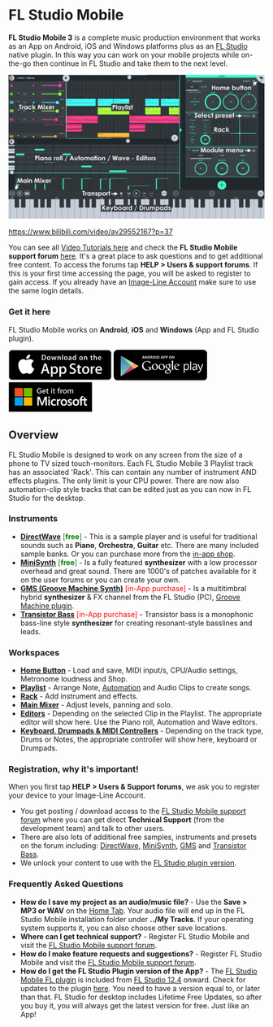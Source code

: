 # FL Studio Mobile

**FL Studio Mobile 3** is a complete music production environment that works as an App on Android, iOS and Windows platforms plus as an [FL Studio][1] native plugin. In this way you can work on your mobile projects while on-the-go then continue in FL Studio and take them to the next level.

![Main Interface](../assets/images/main_ui.png)

https://www.bilibili.com/video/av29552167?p=37

You can see all [Video Tutorials here][2] and check the **FL Studio Mobile support forum** [here][3]. It's a great place to ask questions and to get additional free content. To access the forums tap **HELP > Users & support forums**. If this is your first time accessing the page, you will be asked to register to gain access. If you already have an [Image-Line Account][4] make sure to use the same login details.

<a id="install"></a>

### Get it here

FL Studio Mobile works on **Android**, **iOS** and **Windows** (App and FL Studio plugin).

[![Apple Store](../assets/stores/apple_store.png)][5] [![Google Play](../assets/stores/google_play.png)][6] [![Microsoft Store](../assets/stores/microsoft_store.png)][7]

<a id="overview"></a>

## Overview

FL Studio Mobile is designed to work on any screen from the size of a phone to TV sized touch-monitors. Each FL Studio Mobile 3 Playlist track has an associated 'Rack'. This can contain any number of instrument AND effects plugins. The only limit is your CPU power. There are now also automation-clip style tracks that can be edited just as you can now in FL Studio for the desktop.

<a id="instruments"></a>

### Instruments

*   [**DirectWave**][8] <font color="green">\[**free**\]</font> - This is a sample player and is useful for traditional sounds such as **Piano**, **Orchestra**, **Guitar** etc. There are many included sample banks. Or you can purchase more from the [in-app shop][9].
*   [**MiniSynth**][10] <font color="green">\[**free**\]</font> - Is a fully featured **synthesizer** with a low processor overhead and great sound. There are 1000's of patches available for it on the user forums or you can create your own.
*   [**GMS (Groove Machine Synth)**][11] <font color="red">\[in-App purchase\]</font> - Is a multitimbral hybrid **synthesizer** & FX channel from the FL Studio (PC), [Groove Machine plugin][12].
*   [**Transistor Bass**][13] <font color="red">\[in-App purchase\]</font> - Transistor bass is a monophonic bass-line style **synthesizer** for creating resonant-style basslines and leads.

<a id="spaces"></a>

### Workspaces

*   **[Home Button][14]** - Load and save, MIDI input/s, CPU/Audio settings, Metronome loudness and Shop.
*   [**Playlist**][15] - Arrange Note, [Automation][16] and Audio Clips to create songs.
*   [**Rack**][17] - Add instrument and effects.
*   [**Main Mixer**][18] - Adjust levels, panning and solo.
*   [**Editors**][19] - Depending on the selected Clip in the Playlist. The appropriate editor will show here. Use the Piano roll, Automation and Wave editors.
*   [**Keyboard, Drumpads & MIDI Controllers**][20] - Depending on the track type, Drums or Notes, the appropriate controller will show here, keyboard or Drumpads.

<a id="registration"></a>

### Registration, why it's important!

When you first tap **HELP > Users & Support forums**, we ask you to register your device to your Image-Line Account.

*   You get posting / download access to the [FL Studio Mobile support forum][3] where you can get direct **Technical Support** (from the development team) and talk to other users.
*   There are also lots of additional free samples, instruments and presets on the forum including: [DirectWave][21], [MiniSynth][22], [GMS][23] and [Transistor Bass][24].
*   We unlock your content to use with the [FL Studio plugin version][25].

<a id="faq"></a>

### Frequently Asked Questions

*   **How do I save my project as an audio/music file?** - Use the **Save > MP3 or WAV** on the [Home Tab][14]. Your audio file will end up in the FL Studio Mobile installation folder under **../My Tracks**. If your operating system supports it, you can also choose other save locations.
*   **Where can I get technical support?** - Register FL Studio Mobile and visit the [FL Studio Mobile support forum][3].
*   **How do I make feature requests and suggestions?** - Register FL Studio Mobile and visit the [FL Studio Mobile support forum][3].
*   **How do I get the FL Studio Plugin version of the App?** - The [FL Studio Mobile FL plugin][26] is included from [FL Studio 12.4][27] onward. Check for updates to the plugin [here][28]. You need to have a version equal to, or later than that. FL Studio for desktop includes Lifetime Free Updates, so after you buy it, you will always get the latest version for free. Just like an App!

[1]: https://www.image-line.com/flstudio/
[2]: https://www.bilibili.com/video/av29552167
[3]: https://support.image-line.com/redirect/flmobile_forum
[4]: https://support.image-line.com/member/profile.php
[5]: https://itunes.apple.com/app/fl-studio-mobile-hd/id432850619
[6]: https://play.google.com/store/apps/details?id=com.imageline.FLM
[7]: https://www.microsoft.com/store/apps/9nblggh1zjcr
[8]: FL%20Studio%20Mobile_Module_DirectWave.md
[9]: FL%20Studio%20Mobile_HomePanel.md#shop
[10]: FL%20Studio%20Mobile_Module_Minisynth.md
[11]: FL%20Studio%20Mobile_Module_GMS.md
[12]: https://www.image-line.com/support/FLHelp/html/plugins/GMS.htm
[13]: FL%20Studio%20Mobile_Module_TransistorBass.md
[14]: FL%20Studio%20Mobile_HomePanel.md
[15]: FL%20Studio%20Mobile_Playlist.md
[16]: FL%20Studio%20Mobile_Editors.md#automationclip
[17]: FL%20Studio%20Mobile_Rack.md
[18]: FL%20Studio%20Mobile_Mixer.md
[19]: FL%20Studio%20Mobile_Editors.md
[20]: FL%20Studio%20Mobile_Controllers.md
[21]: https://forum.image-line.com/viewtopic.php?f=1964&t=78796
[22]: https://forum.image-line.com/viewtopic.php?f=1964&t=119657
[23]: https://forum.image-line.com/viewtopic.php?f=1964&t=164423
[24]: https://forum.image-line.com/viewtopic.php?f=1964&t=164424
[25]: https://support.image-line.com/redirect/flstudiomobile_plugin
[26]: FL%20Studio%20Mobile_FLStudioPlugin.md
[27]: https://www.image-line.com/downloads/flstudiodownload.html
[28]: https://support.image-line.com/redirect/flmobile_flplugin